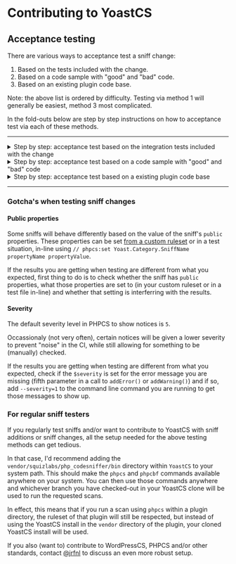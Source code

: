 # Contributing to YoastCS


## Acceptance testing

There are various ways to acceptance test a sniff change:
1. Based on the tests included with the change.
2. Based on a code sample with "good" and "bad" code.
3. Based on an existing plugin code base.

Note: the above list is ordered by difficulty. Testing via method 1 will generally be easiest, method 3 most complicated.

In the fold-outs below are step by step instructions on how to acceptance test via each of these methods.

---
<details>
  <summary>Step by step: acceptance test based on the integration tests included with the change</summary>

1. Check out a local copy of this repo using your favourite git tool.
2. Check out the branch containing the change.
3. Run `composer install`.
4. Revert the changes to the sniff file (do not commit!), but leave the changes to the test file(s) in place.
5. Run the tests using `composer test`. The tests should fail in the expected places (see the commit message of the change for what to expect and the line numbers to expect errors and warnings on in the `*Test.php` file for the sniff).
6. Reset the sniff file to its committed state.
7. Run the tests again using `composer test`. The tests should now pass.

</details>

<details>
  <summary>Step by step: acceptance test based on a code sample with "good" and "bad" code</summary>

1. Check out a local copy of this repo using your favourite git tool.
2. Check out the `develop` branch.
3. Run `composer install`.
4. Create a simple PHP file with some code which should be flagged and some code which shouldn't be flagged.
5. Save this file in a `temp` subdirectory in your local YoastCS copy and make sure to add this `temp` directory to your `.git/info/exclude` file.
    Do not commmit this file!
6. Run `vendor/bin/phpcs -ps ./temp/yourfilename.php --standard=Yoast --report=full,source`.
    This should fail in the expected places (see the commit message of the change for what to expect), i.e. things not getting flagged which should get flagged or things getting flagged, which shouldn't get flagged.
    Pro-tip: if the test is just for a single sniff, you can limit the output to just that sniff by adding `--sniffs=Yoast.Category.SniffName` (replace `Category` and `SniffName` with the applicable names).
7. Check out the branch containing the change.
8. Run the command from [6] again. The sniff should now flag things correctly.

If the sniff change includes changes to/adding of auto-fixers, the fixing should also be tested.

9. Check out the `develop` branch again.
10. Run `vendor/bin/phpcbf -ps ./temp/yourfilename.php --standard=Yoast --suffix=.fixed`.
    This will create a copy of your test file named `yourfilename.php.fixed`.
    Pro-tip: you can use the `--sniffs=Yoast.Category.SniffName` addition to the command for this step too.
11. Examine the fixes made and expect them to be incorrect.
12. Check out the branch containing the change.
13. Repeat step 10 and 11. The sniff should now fix things correctly.

If you like, you can now delete the `temp` directory and your test file(s), but leaving them in place for the next round of testing shouldn't do any harm.

</details>

<details>
  <summary>Step by step: acceptance test based on a existing plugin code base</summary>

1. Create a simple PHP file with some code which should be flagged and some code which shouldn't be flagged (or adjust an existing file).
2. Save this file somewhere in the plugin.
    Do not commmit this file (or the changes made to an existing file)!
3. Run `vendor/bin/phpcs --report=full,source`.
    This should fail in the expected places (see the commit message of the change for what to expect), i.e. things not getting flagged which should get flagged or things getting flagged, which shouldn't get flagged.
    Pro-tip: if the test is just for a single sniff, you can limit the output to just that sniff by adding `--sniffs=Yoast.Category.SniffName` (replace `Category` and `SniffName` with the applicable names).
4. Run `composer update yoast/yoastcs:"dev-featurebranchname"` from the root of the plugin in which you are testing the change.
    I.e. a branch in YoastCS named `feature/sniffname-change` should be referenced as `dev-feature/sniffname-change`.
    Again: do not commit this change to the `composer.json` and `composer.lock` files!
5. Run the command from [3] again. The sniff should now flag things correctly.

If the sniff change includes changes to/adding of auto-fixers, the fixing should also be tested.

6. Reset the changes to the `composer.json` and `composer.lock` file, but do **not** reset the changes to your test file.
7. Run `composer install`.
8. Run `vendor/bin/phpcbf --suffix=.fixed`.
    This will create a copy of your test file with `fixed` at the end. So a file originally named `src/admin/classname.php` will now have a second copy named `src/admin/classname.php.fixed`.
    Pro-tip: you can use the `--sniffs=Yoast.Category.SniffName` addition to the command for this step too.
9. Examine the fixes made and expect them to be incorrect.
10. Run `composer update yoast/yoastcs:"dev-featurebranchname"` again from the root of the plugin in which you are testing the change.
    Again: do not commit this change to the `composer.json` and `composer.lock` files!
11. Repeat step 8 and 9. The sniff should now fix things correctly.

Clean up: make sure to reset all the file changes made during testing!

</details>

---

### Gotcha's when testing sniff changes

#### Public properties

Some sniffs will behave differently based on the value of the sniff's `public` properties.
These properties can be set [from a custom ruleset](https://github.com/PHPCSStandards/PHP_CodeSniffer/wiki/Annotated-Ruleset) or in a test situation, in-line using `// phpcs:set Yoast.Category.SniffName propertyName propertyValue`.

If the results you are getting when testing are different from what you expected, first thing to do is to check whether the sniff has `public` properties, what those properties are set to (in your custom ruleset or in a test file in-line) and whether that setting is interferring with the results.

#### Severity

The default severity level in PHPCS to show notices is `5`.

Occassionaly (not very often), certain notices will be given a lower severity to prevent "noise" in the CI, while still allowing for something to be (manually) checked.

If the results you are getting when testing are different from what you expected, check if the `$severity` is set for the error message you are missing (fifth parameter in a call to `addError()` or `addWarning()`) and if so, add `--severity=1` to the command line command you are running to get those messages to show up.


### For regular sniff testers

If you regularly test sniffs and/or want to contribute to YoastCS with sniff additions or sniff changes, all the setup needed for the above testing methods can get tedious.

In that case, I'd recommend adding the `vendor/squizlabs/php_codesniffer/bin` directory within `YoastCS` to your system path. This should make the `phpcs` and `phpcbf` commands available anywhere on your system. You can then use those commands anywhere and whichever branch you have checked-out in your YoastCS clone will be used to run the requested scans.

In effect, this means that if you run a scan using `phpcs` within a plugin directory, the ruleset of that plugin will still be respected, but instead of using the YoastCS install in the `vendor` directory of the plugin, your cloned YoastCS install will be used.

If you also (want to) contribute to WordPressCS, PHPCS and/or other standards, contact [@jrfnl](http://github.com/jrfnl/) to discuss an even more robust setup.
